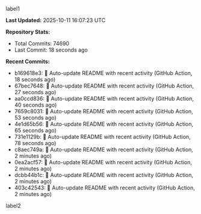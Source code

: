 
label1 
<!-- ACTIVITY_START -->
**Last Updated:** 2025-10-11 16:07:23 UTC

**Repository Stats:**
- Total Commits: 74690
- Last Commit: 18 seconds ago

**Recent Commits:**
- b169618e3: 🤖 Auto-update README with recent activity (GitHub Action, 18 seconds ago)
- 67bec7648: 🤖 Auto-update README with recent activity (GitHub Action, 27 seconds ago)
- aa0ccd836: 🤖 Auto-update README with recent activity (GitHub Action, 40 seconds ago)
- 7659c8031: 🤖 Auto-update README with recent activity (GitHub Action, 53 seconds ago)
- 4e1d65b56: 🤖 Auto-update README with recent activity (GitHub Action, 65 seconds ago)
- 731e1129b: 🤖 Auto-update README with recent activity (GitHub Action, 78 seconds ago)
- c8aec749a: 🤖 Auto-update README with recent activity (GitHub Action, 2 minutes ago)
- 0ea2acf57: 🤖 Auto-update README with recent activity (GitHub Action, 2 minutes ago)
- dcbb44b1c: 🤖 Auto-update README with recent activity (GitHub Action, 2 minutes ago)
- 403c42543: 🤖 Auto-update README with recent activity (GitHub Action, 2 minutes ago)
<!-- ACTIVITY_END -->

label2
